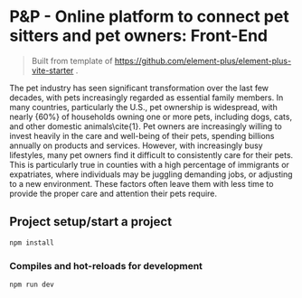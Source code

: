 # P&P - Online platform to connect pet sitters and pet owners: Front-End

> Built from template of https://github.com/element-plus/element-plus-vite-starter .

The pet industry has seen significant transformation over the last few decades, with pets increasingly regarded as essential family members. In many countries, particularly the U.S., pet ownership is widespread, with nearly {60\%} of households owning one or more pets, including dogs, cats, and other domestic animals\cite{1}. Pet owners are increasingly willing to invest heavily in the care and well-being of their pets, spending billions annually on products and services. However, with increasingly busy lifestyles, many pet owners find it difficult to consistently care for their pets. This is particularly true in counties with a high percentage of immigrants or expatriates, where individuals may be juggling demanding jobs, or adjusting to a new environment. These factors often leave them with less time to provide the proper care and attention their pets require.

## Project setup/start a project

```bash
npm install
```

### Compiles and hot-reloads for development

```bash
npm run dev
```
